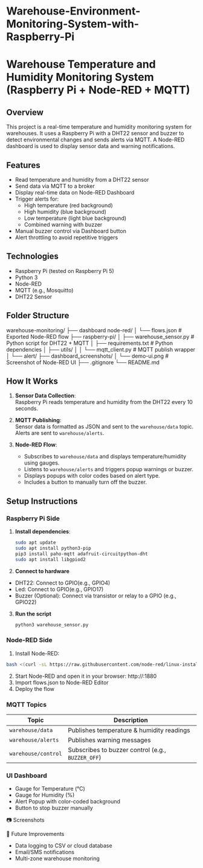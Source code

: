 # Warehouse-Environment-Monitoring-System-with-Raspberry-Pi
# Warehouse Temperature and Humidity Monitoring System (Raspberry Pi + Node-RED + MQTT)

## Overview

This project is a real-time temperature and humidity monitoring system for warehouses. It uses a Raspberry Pi with a DHT22 sensor and buzzer to detect environmental changes and sends alerts via MQTT. A Node-RED dashboard is used to display sensor data and warning notifications.

## Features

- Read temperature and humidity from a DHT22 sensor
- Send data via MQTT to a broker
- Display real-time data on Node-RED Dashboard
- Trigger alerts for:
  - High temperature (red background)
  - High humidity (blue background)
  - Low temperature (light blue background)
  - Combined warning with buzzer
- Manual buzzer control via Dashboard button
- Alert throttling to avoid repetitive triggers

## Technologies

- Raspberry Pi (tested on Raspberry Pi 5)
- Python 3
- Node-RED
- MQTT (e.g., Mosquitto)
- DHT22 Sensor


## Folder Structure
warehouse-monitoring/
├── dashboard node-red/
│ └── flows.json # Exported Node-RED flow
├── raspberry-pi/
│ ├── warehouse_sensor.py # Python script for DHT22 + MQTT
│ ├── requirements.txt # Python dependencies
│ ├── utils/
│ │ └── mqtt_client.py # MQTT publish wrapper
│ └── alert/
├── dashboard_screenshots/
│ └── demo-ui.png # Screenshot of Node-RED UI
├── .gitignore
└── README.md


## How It Works

1. **Sensor Data Collection**:  
   Raspberry Pi reads temperature and humidity from the DHT22 every 10 seconds.

2. **MQTT Publishing**:  
   Sensor data is formatted as JSON and sent to the `warehouse/data` topic. Alerts are sent to `warehouse/alerts`.

3. **Node-RED Flow**:  
   - Subscribes to `warehouse/data` and displays temperature/humidity using gauges.
   - Listens to `warehouse/alerts` and triggers popup warnings or buzzer.
   - Displays popups with color codes based on alert type.
   - Includes a button to manually turn off the buzzer.

## Setup Instructions

### Raspberry Pi Side

1. **Install dependencies**:

   ```bash
   sudo apt update
   sudo apt install python3-pip
   pip3 install paho-mqtt adafruit-circuitpython-dht
   sudo apt install libgpiod2
2. **Connect to hardware**
  - DHT22: Connect to GPIO(e.g., GPIO4)
  - Led: Connect to GPIO(e.g., GPIO17)
  - Buzzer (Optional): Connect via transistor or relay to a GPIO (e.g., GPIO22)
3. **Run the script**
    ```bash
    python3 warehouse_sensor.py

### Node-RED Side
1. Install Node-RED:
```bash
bash <(curl -sL https://raw.githubusercontent.com/node-red/linux-installers/master/deb/update-nodejs-and-nodered)
```
2. Start Node-RED and open it in your browser:
    http://<your-pi-ip>:1880
3. Import flows.json to Node-RED Editor
4. Deploy the flow
   
### MQTT Topics
| Topic               | Description                                       |
| ------------------- | ------------------------------------------------- |
| `warehouse/data`    | Publishes temperature & humidity readings         |
| `warehouse/alerts`  | Publishes warning messages                        |
| `warehouse/control` | Subscribes to buzzer control (e.g., `BUZZER_OFF`) |

### UI Dashboard
- Gauge for Temperature (°C)
- Gauge for Humidity (%)
- Alert Popup with color-coded background
- Button to stop buzzer manually

📷 Screenshots

📝 Future Improvements
- Data logging to CSV or cloud database
- Email/SMS notifications
- Multi-zone warehouse monitoring
